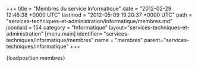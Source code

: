 +++
title = "Membres du service Informatique"
date = "2012-02-29 12:46:38 +0000 UTC"
lastmod = "2012-05-09 19:20:37 +0000 UTC"
path = "services-techniques-et-administration/informatique/membres.md"
joomlaid = 154
category = "Informatique"
layout="services-techniques-et-administration"
[menu.main]
  identifier= "services-techniques/informatique/membres"
  name = "membres"
  parent="services-techniques/informatique"
+++
<p>{loadposition membres}</p>